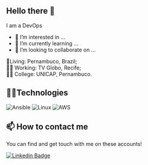 ## Hello there 👋

I am a DevOps

- 👀 I’m interested in ...
- 🌱 I’m currently learning ...
- 💞️ I’m looking to collaborate on ...

<!---
jessefs/jessefs is a ✨ special ✨ repository because its `README.md` (this file) appears on your GitHub profile.
You can click the Preview link to take a look at your changes.
--->

<p align='left'>📍Living: Pernambuco, Brazil;<br/> 👨‍💻 Working: TV Globo, Recife;<br/> 👨‍🎓 College: UNICAP, Pernambuco.</p>

## 👨‍💻Technologies

<p>
  <img alt="Ansible" src="https://img.shields.io/badge/Ansible-EE0000?style=for-the-badge&logo=ansible&logoColor=white"/>
  <img alt="Linux" src="https://img.shields.io/badge/Linux-FCC624?style=for-the-badge&logo=linux&logoColor=black"/>
  <img alt="AWS" src="https://img.shields.io/badge/Amazon_AWS-232F3E?style=for-the-badge&logo=amazon-aws&logoColor=yellow"/>

</p>

## 📫 How to contact me

You can find and get touch with me on these accounts!

[![Linkedin Badge](https://img.shields.io/badge/Jesse%20Freitas-On%20linkedin-blue?style=for-the-badge&logo=linkedin)](https://www.linkedin.com/in/jesse-freitas-718410154/)
